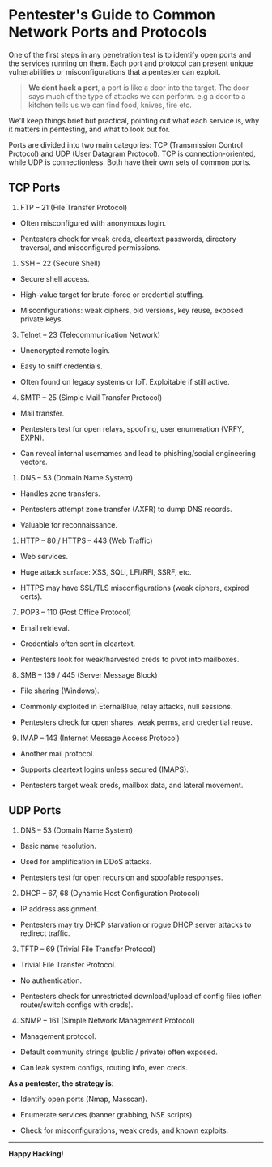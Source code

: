 # Pentester's Guide to Common Network Ports and Protocols

One of the first steps in any penetration test is to identify open ports and the services running on them. Each port and protocol can present unique vulnerabilities or misconfigurations that a pentester can exploit.

> **We dont hack a port**, a port is like a door into the target. The door says much of the type of attacks we can perform. e.g a door to a kitchen tells us we can find food, knives, fire etc.

We'll keep things brief but practical, pointing out what each service is, why it matters in pentesting, and what to look out for.

Ports are divided into two main categories: TCP (Transmission Control Protocol) and UDP (User Datagram Protocol). TCP is connection-oriented, while UDP is connectionless. Both have their own sets of common ports.

## TCP Ports

1. FTP – 21 (File Transfer Protocol)

- Often misconfigured with anonymous login.

- Pentesters check for weak creds, cleartext passwords, directory traversal, and misconfigured permissions.

1. SSH – 22 (Secure Shell)

- Secure shell access.

- High-value target for brute-force or credential stuffing.

- Misconfigurations: weak ciphers, old versions, key reuse, exposed private keys.

3. Telnet – 23 (Telecommunication Network)

- Unencrypted remote login.

- Easy to sniff credentials.

- Often found on legacy systems or IoT. Exploitable if still active.

4. SMTP – 25 (Simple Mail Transfer Protocol)

- Mail transfer.

- Pentesters test for open relays, spoofing, user enumeration (VRFY, EXPN).

- Can reveal internal usernames and lead to phishing/social engineering vectors.

1. DNS – 53 (Domain Name System)

- Handles zone transfers.

- Pentesters attempt zone transfer (AXFR) to dump DNS records.

- Valuable for reconnaissance.

1. HTTP – 80 / HTTPS – 443 (Web Traffic)

- Web services.

- Huge attack surface: XSS, SQLi, LFI/RFI, SSRF, etc.

- HTTPS may have SSL/TLS misconfigurations (weak ciphers, expired certs).

7. POP3 – 110 (Post Office Protocol)

- Email retrieval.

- Credentials often sent in cleartext.

- Pentesters look for weak/harvested creds to pivot into mailboxes.

8. SMB – 139 / 445 (Server Message Block)

- File sharing (Windows).

- Commonly exploited in EternalBlue, relay attacks, null sessions.

- Pentesters check for open shares, weak perms, and credential reuse.

9. IMAP – 143 (Internet Message Access Protocol)

- Another mail protocol.

- Supports cleartext logins unless secured (IMAPS).

- Pentesters target weak creds, mailbox data, and lateral movement.

## UDP Ports

1. DNS – 53 (Domain Name System)

- Basic name resolution.

- Used for amplification in DDoS attacks.

- Pentesters test for open recursion and spoofable responses.

2. DHCP – 67, 68 (Dynamic Host Configuration Protocol)

- IP address assignment.

- Pentesters may try DHCP starvation or rogue DHCP server attacks to redirect traffic.

3. TFTP – 69 (Trivial File Transfer Protocol)

- Trivial File Transfer Protocol.

- No authentication.

- Pentesters check for unrestricted download/upload of config files (often router/switch configs with creds).

4. SNMP – 161 (Simple Network Management Protocol)

- Management protocol.

- Default community strings (public / private) often exposed.

- Can leak system configs, routing info, even creds.

**As a pentester, the strategy is**:

- Identify open ports (Nmap, Masscan).

- Enumerate services (banner grabbing, NSE scripts).

- Check for misconfigurations, weak creds, and known exploits.

---

**Happy Hacking!**
